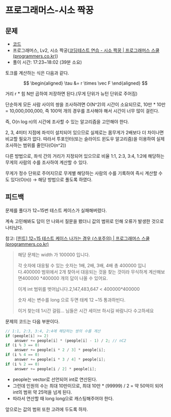 # 프로그래머스-시소 짝꿍 #

## 문제 ##
- [코드](seesaw_pair.cpp)
- 프로그래머스, Lv2, 시소 짝궁([코딩테스트 연습 - 시소 짝꿍 | 프로그래머스 스쿨 (programmers.co.kr)](https://school.programmers.co.kr/learn/courses/30/lessons/152996))
- 풀이 시간: 17:23~18:02 (39분 소요)

토크를 계산하는 식은 다음과 같다.

$$
\begin{aligned}
\tau &= r \times \vec F
\end{aligned}
$$

거리 r * 힘 N만 곱하여 저장하면 된다.(무게 단위가 뉴턴 단위로 주어짐)

단순하게 모든 사람 사이의 쌍을 조사하려면 O(N^2)의 시간이 소요되므로, 10만 * 10만 = 10,000,000,000, 즉 100억 개의 경우를 조사해야 해서 시간이 너무 많이 걸린다.

즉, O(n log n)의 시간에 조사할 수 있는 알고리즘을 고안해야 한다.

2, 3, 4미터 지점에 좌석이 설치되어 있으므로 실제로는 몸무게가 2배보다 더 차이나면 비교할 필요가 없다. 따라서 투포인터(또는 슬라이드 윈도우 알고리즘)을 이용하여 실제 조사하는 범위를 줄인다(O(n^2))

다른 방법으로, 좌석 간의 거리가 지정되어 있으므로 비율 1:1, 2:3, 3:4, 1:2에 해당하는 무게의 사람의 수를 조사하여 계산할 수 있다.

무게가 정수 단위로 주어지므로 무게별 해당하는 사람의 수를 기록하여 즉시 계산할 수도 있다(O(n)) → 해당 방법으로 풀도록 하였다.

## 피드백 ##

문제를 풀다가 12~15번 테스트 케이스가 실패해버렸다.

계속 고민해봐도 답이 안 나와서 질문을 봤더니 값의 범위로 인해 오류가 발생한 것으로 나타났다.

참고: [[힌트] 12~15 테스트 케이스 나가는 경우 (스포주의) | 프로그래머스 스쿨 (programmers.co.kr)](https://school.programmers.co.kr/questions/43899)

> 해당 문제는 width 가 100000 입니다.
> 
> 
> 각 숫자에 대응될 수 있는 숫자는 1배, 2배, 3배, 4배 총 400000 입니다.400000 범위에서 2개 찾아서 대응되는 것을 찾는 것이라 무식하게 계산해보면400000 *400000 개의 답이 나올 수 있어요.
> 
> 이게 int 범위를 벗어납니다.2,147,483,647 < 400000*400000
> 
> 숫자 세는 변수를 long 으로 두면 태케 12 ~15 통과하빈다.
> 
> 이거 찾는데 1시간 걸림... 님들은 시간 세이브 하시길 바람니다 수고하세요
> 

문제의 코드는 다음 부분이다.

```cpp
// 1:1, 2:3, 3:4, 2:4에 해당하는 쌍의 수를 계산
if (people[i] >= 2)
    answer += people[i] * (people[i] - 1) / 2; // nC2
if (i % 3 == 0)
    answer += people[i * 2 / 3] * people[i];
if (i % 4 == 0)
    answer += people[i * 3 / 4] * people[i];
if (i % 2 == 0)
    answer += people[i / 2] * people[i];
```

- people는 vector<int>로 선언되어 int로 연산된다.
- 그런데 인원의 수는 최대 10만이므로, 최대 10만 * (99999) / 2 = 약 50억이 되어 int의 범위 약 25억을 넘게 된다.
- 따라서 연산할 때 long long으로 캐스팅해주어야 한다.

앞으로는 값의 범위 또한 고려에 두도록 하자.
